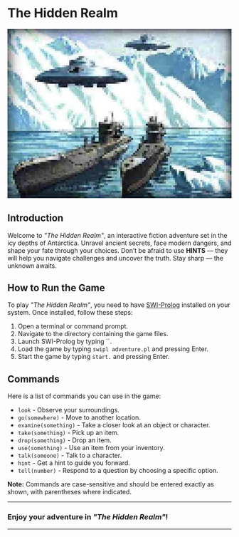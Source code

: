 # The Hidden Realm

![Cover Image](media/cover.png)

## Introduction

Welcome to *"The Hidden Realm"*, an interactive fiction adventure set in the icy depths of Antarctica. Unravel ancient secrets, face modern dangers, and shape your fate through your choices. Don’t be afraid to use **HINTS** — they will help you navigate challenges and uncover the truth. Stay sharp — the unknown awaits.

## How to Run the Game

To play *"The Hidden Realm"*, you need to have [SWI-Prolog](https://www.swi-prolog.org/) installed on your system. Once installed, follow these steps:

1. Open a terminal or command prompt.
2. Navigate to the directory containing the game files.
3. Launch SWI-Prolog by typing ``.
4. Load the game by typing `swipl adventure.pl` and pressing Enter.
5. Start the game by typing `start.` and pressing Enter.

## Commands

Here is a list of commands you can use in the game:

- `look` - Observe your surroundings.
- `go(somewhere)` - Move to another location.
- `examine(something)` - Take a closer look at an object or character.
- `take(something)` - Pick up an item.
- `drop(something)` - Drop an item.
- `use(something)` - Use an item from your inventory.
- `talk(someone)` - Talk to a character.
- `hint` - Get a hint to guide you forward.
- `tell(number)` - Respond to a question by choosing a specific option.

**Note:** Commands are case-sensitive and should be entered exactly as shown, with parentheses where indicated.

---

### Enjoy your adventure in *"The Hidden Realm"*!

---
